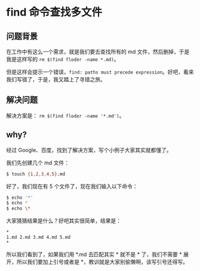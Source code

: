 # find 命令查找多文件

## 问题背景

在工作中有这么一个需求，就是我们要去查找所有的 md 文件，然后删掉，于是我是这样写的 `rm $(find floder -name *.md)`。

但是这样会提示一个错误，`find: paths must precede expression`。好吧，看来我们写错了，于是，我又踏上了寻错之旅。

## 解决问题

解决方案是： `rm $(find floder -name '*.md')`。

## why?

经过 Google、百度，找到了解决方案，写个小例子大家其实就都懂了。

我们先创建几个 md 文件：

```bash
$ touch {1,2,3,4,5}.md
```

好了，我们现在有 5 个文件了，现在我们输入以下命令：

```bash
$ echo '*'
$ echo *
$ echo \*
```

大家猜猜结果是什么？好吧其实很简单，结果是：

```
*
1.md 2.md 3.md 4.md 5.md
*
```

所以我们看到了，如果我们用 *.md 去匹配其实 * 就不是 * 了，我们不需要 * 展开，所以我们要加上引号或者是 \*，教训就是大家别偷懒啊，该写引号还得写。

